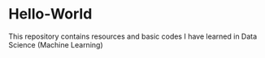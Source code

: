 # Hello-World
This repository contains resources and basic codes I have learned in Data Science (Machine Learning)
